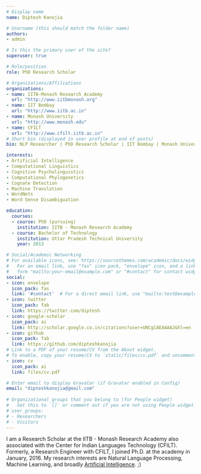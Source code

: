 ```yaml
---
# Display name
name: Diptesh Kanojia

# Username (this should match the folder name)
authors:
- admin

# Is this the primary user of the site?
superuser: true

# Role/position
role: PhD Research Scholar

# Organizations/Affiliations
organizations:
- name: IITB-Monash Research Academy
  url: "http://www.iitbmonash.org"
- name: IIT Bombay
  url: "http://www.iitb.ac.in"
- name: Monash University
  url: "http://www.monash.edu"
- name: CFILT
  url: "http://www.cfilt.iitb.ac.in"
# Short bio (displayed in user profile at end of posts)
bio: NLP Researcher | PhD Research Scholar | IIT Bombay | Monash University

interests:
- Artificial Intelligence
- Computational Linguistics
- Cognitive Psycholinguistics
- Computational Phylogenetics
- Cognate Detection
- Machine Translation
- WordNets
- Word Sense Disambiguation

education:
  courses:
  - course: PhD (pursuing)
    institution: IITB - Monash Research Academy
  - course: Bachelor of Technology
    institution: Uttar Pradesh Technical University
    year: 2013

# Social/Academic Networking
# For available icons, see: https://sourcethemes.com/academic/docs/widgets/#icons
#   For an email link, use "fas" icon pack, "envelope" icon, and a link in the
#   form "mailto:your-email@example.com" or "#contact" for contact widget.
social:
- icon: envelope
  icon_pack: fas
  link: '#contact'  # For a direct email link, use "mailto:test@example.org".
- icon: twitter
  icon_pack: fab
  link: https://twitter.com/diptesh
- icon: google-scholar
  icon_pack: ai
  link: http://scholar.google.co.in/citations?user=UNCgCAEAAAAJ&hl=en
- icon: github
  icon_pack: fab
  link: https://github.com/dipteshkanojia
# Link to a PDF of your resume/CV from the About widget.
# To enable, copy your resume/CV to `static/files/cv.pdf` and uncomment the lines below.  
- icon: cv
  icon_pack: ai
  link: files/cv.pdf

# Enter email to display Gravatar (if Gravatar enabled in Config)
email: "dipteshkanojia@gmail.com"
  
# Organizational groups that you belong to (for People widget)
#   Set this to `[]` or comment out if you are not using People widget.  
# user_groups:
# - Researchers
# - Visitors
---
```


I am a Research Scholar at the IITB - Monash Research Academy also associated with the Center for Indian Languages Technology (CFILT). Formerly, a Research Engineer with CFILT, I joined Ph.D. at the academy in January, 2016. My research interests are Natural Language Processing, Machine Learning, and broadly <a href="http://www.urbandictionary.com/define.php?term=artificial+intelligence&defid=774513">Artificial Intelligence</a>. ;) 
